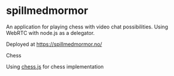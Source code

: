 # spillmedmormor

An application for playing chess with video chat possibilities. 
Using WebRTC with node.js as a delegator. 

Deployed at https://spillmedmormor.no/ 

Chess 

Using [chess.js](https://github.com/jhlywa/chess.js) for chess implementation
